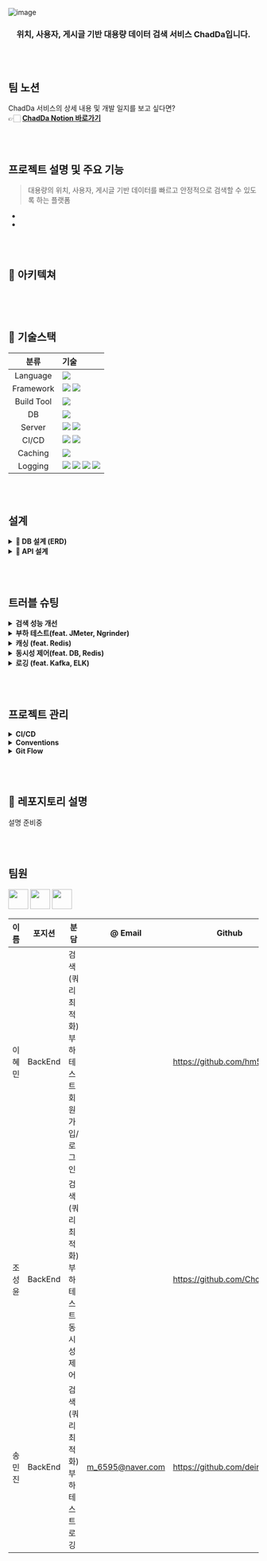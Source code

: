 ![image](https://user-images.githubusercontent.com/100582309/197399779-697672ed-0bdf-4b94-9211-a988991e5e85.png)

<h3 align="center"> 위치, 사용자, 게시글 기반 대용량 데이터 검색 서비스 ChadDa입니다. </h2>

<br><br>

## 팀 노션
ChadDa 서비스의 상세 내용 및 개발 일지를 보고 싶다면?<br>
👉🏻 **[ChadDa Notion 바로가기]()**

<br><br>

## 프로젝트 설명 및 주요 기능
> 대용량의 위치, 사용자, 게시글 기반 데이터를 빠르고 안정적으로 검색할 수 있도록 하는 플랫폼
- 
- 

<br><br>


## 🏰 아키텍쳐
<img src="">

<br><br>

## 📜 기술스택
|분류|기술|
| :-: |:- |
|Language|<img src="https://img.shields.io/badge/JAVA-007396?style=for-the-badge&logo=java&logoColor=white">|
|Framework|<img src="https://img.shields.io/badge/Spring-6DB33F?style=for-the-badge&logo=Spring&logoColor=white"> <img src="https://img.shields.io/badge/Springboot-6DB33F?style=for-the-badge&logo=Springboot&logoColor=white">|
|Build Tool|<img src="https://img.shields.io/badge/gradle-02303A?style=for-the-badge&logo=gradle&logoColor=white">|
|DB|<img src="https://img.shields.io/badge/postgresql-4479A1?style=for-the-badge&logo=postgresql&logoColor=white">|
|Server|<img src="https://img.shields.io/badge/aws-232F3E?style=for-the-badge&logo=AmazonAWS&logoColor=white"> <img src="https://img.shields.io/badge/Amazon S3-569A31?style=for-the-badge&logo=Amazon S3&logoColor=white">|
|CI/CD|<img src="https://img.shields.io/badge/GitHub Actions-2088FF?style=for-the-badge&logo=GitHub Actions&logoColor=white"> <img src="https://img.shields.io/badge/codedeploy-00A6E4?style=for-the-badge&logo=Amazon%20AWS&logoColor=white">|
|Caching|<img src="https://img.shields.io/badge/redis-B71C1C?style=for-the-badge&logo=redis&logoColor=white">|
|Logging|<img src="https://img.shields.io/badge/kafka-3498DB?style=for-the-badge&logo=apachekafka&logoColor=white"> <img src="https://img.shields.io/badge/elasticsearch-E5A505?style=for-the-badge&logo=elasticsearch&logoColor=white"> <img src="https://img.shields.io/badge/logstash-1ABC9C?style=for-the-badge&logo=logstash&logoColor=white&textColor=white"> <img src="https://img.shields.io/badge/kibana-6DB33F?style=for-the-badge&logo=kibana&logoColor=white">|


<br><br>


## 설계
<details>
    <summary> <b>📕 DB 설계 (ERD)</b> </summary>
        <img src="">
</details>
<details>
    <summary> <b>📝 API 설계</b> </summary>
        <img src=""> 
</details>

<br><br>


## 트러블 슈팅
<details>
    <summary> <b>검색 성능 개선</b> </summary>
    sth
</details>
<details>
    <summary> <b>부하 테스트(feat. JMeter, Ngrinder)</b> </summary>
    sth
</details>
<details>
    <summary> <b>캐싱 (feat. Redis)</b> </summary>
    sth
</details>
<details>
    <summary> <b>동시성 제어(feat. DB, Redis)</b> </summary>
    sth
</details>
<details>
    <summary> <b>로깅 (feat. Kafka, ELK)</b> </summary>
    sth
</details>

<br><br>

## 프로젝트 관리
<details>
    <summary> <b>CI/CD</b> </summary>
    sth
</details>
<details>
    <summary> <b>Conventions</b> </summary>
    sth
</details>
<details>
    <summary> <b>Git Flow</b> </summary>
    sth
</details>

<br><br>


## 💭 레포지토리 설명
설명 준비중

<br><br>

## 팀원
<a href="https://github.com/hm5938" target="_blank"><img height="40"  src="https://img.shields.io/static/v1?label=Spring&message=이혜민 &color=08CE5D&style=for-the-badge&>"/></a>
<a href="https://github.com/Cho-El" target="_blank"><img height="40"  src="https://img.shields.io/static/v1?label=Spring&message=조성윤 &color=08CE5D&style=for-the-badge&>"/></a>
<a href="https://github.com/deingvelop" target="_blank"><img height="40"  src="https://img.shields.io/static/v1?label=Spring&message=송민진 &color=08CE5D&style=for-the-badge&>"/></a>

|이름|포지션|분담|@ Email|Github|
|------|------|------|------|------|
|이혜민|BackEnd|검색(쿼리 최적화)<br>부하 테스트<br>회원가입/로그인<br/>||https://github.com/hm5938|
|조성윤|BackEnd|검색(쿼리 최적화)<br>부하 테스트<br>동시성 제어||https://github.com/Cho-El|
|송민진|BackEnd|검색(쿼리 최적화)<br>부하 테스트<br>로깅|m_6595@naver.com|https://github.com/deingvelop|

